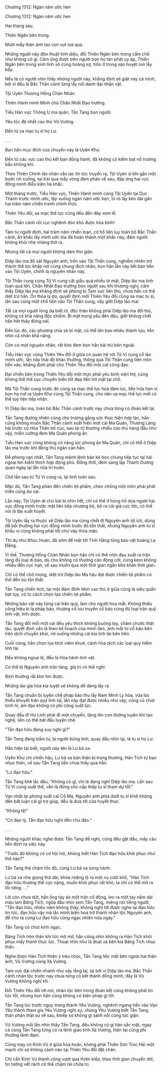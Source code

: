 




Chương 1312: Ngàn năm ước hẹn


Chương 1312: Ngàn năm ước hẹn

Hai tháng sau.

Thiên Ngân bên trong.

Mười mấy thân ảnh lao vùn vụt mà qua.

Những người này độn thuật tinh diệu, đối Thiên Ngân bên trong cấm chế như không có gì. Cảm ứng được trên người bọn họ tán phát uy áp, Thiên Ngân bên trong sinh linh vô cùng hoảng sợ, trốn ở trong sào huyệt run lẩy bẩy.

Nếu là có người nhìn thấy những người này, khẳng định sẽ giật nảy cả mình, bởi vì đều là Bắc Thần cảnh lừng lẫy nổi danh đại nhân vật.

Tội Uyên Thương Hồng Chân Nhân.

Thiên Hành minh Minh chủ Chân Nhất Đạo trường.

Tiểu Hàn vực Thông U ma quân, Tần Tang bọn người.

Yêu tộc đệ nhất cao thủ Vũ Vương.

Đến từ sa mạc tu sĩ họ Lư.

. . .

Bọn hắn mục đích của chuyến này là Uyên Khư.

Đến từ các vực cao thủ kết bạn đồng hành, đã không có kiếm bạt nỗ trương bầu không khí.

Theo Thiên Chính lão nhân vẫn lạc tin tức truyền ra, Tội Uyên sĩ khí gần một bước rơi xuống, tại trải qua mấy vòng đàm phán về sau, đáp ứng hai vực đồng minh điều kiện hà khắc.

Một tháng trước, Tiểu Hàn vực, Thiên Hành minh cùng Tội Uyên tại Dục Thành trước minh ước, lập xuống ngàn năm ước hẹn, tỏ rõ lấy kéo dài gần hai trăm năm chiến tranh chính thức.

Thiên Yêu đồi, sa mạc thế lực cũng đều đến đây xem lễ.

Bắc Thần cảnh rốt cục nghênh đón khó được hòa bình!

Tâm tư người định, hai trăm năm chiến loạn, cơ hồ liên lụy toàn bộ Bắc Thần cảnh, ấn khắc lấy minh ước bia đá hoàn thành một khắc này, đám người không khỏi nhẹ nhàng thở ra.

Nhưng tất cả mọi người không dám thư giãn.

Diệp lão ma đồ sát Nguyên anh, trốn vào Tội Thần cung, nghiễm nhiên trở thành thế lực khắp nơi cùng chung địch nhân, bọn hắn lần này kết bạn tiến vào Tội Uyên, chính là nguyên nhân này.

Tội Thần cung cùng Tử Vi cung cất giấu quá nhiều bí mật, Diệp lão ma tính toán quá lớn, Chân Nhất Đạo trường bọn người sau khi thương nghị, cảm thấy Diệp lão ma khẳng định sẽ phòng bị Tam vực liên thủ, chưa hẳn có thể diệt trừ hắn. Ổn thỏa lý do, quyết định mời Thiên Yêu đồi cùng sa mạc tu sĩ, lần sau cùng một chỗ tiến vào Tội Thần cung, vây giết Diệp lão ma!

Tất cả mọi người lòng dạ biết rõ, độc thân không phải Diệp lão ma đối thủ, không có khả năng độc chiếm. Bí mật trọng yếu đến đâu, giết không chết hắn hết thảy đừng nói.

Đến lúc đó, các phương chia sẻ bí mật, có thể lớn bao nhiêu thành tựu, liền nhìn cá nhân khả năng.

Còn có một nguyên nhân, rất khó đem bọn hắn bài trừ bên ngoài.

Tiểu Hàn vực cùng Thiên Yêu đồi ở giữa có quan hệ với Tử Vi cung cổ lão minh ước, lần này thái độ khác thường, thông qua Tội Thần cung tiên môn tiến vào, khẳng định phải cho Thiên Yêu đồi một cái công đạo.

Đại chiến bên trong Thiên Yêu đồi một mực phái yêu binh viện trợ, cũng không thể thế cục chuyển biến tốt đẹp liền trở mặt tại chỗ.

Mà Tội Thần cung trước đó cùng sa mạc thế lực hoà đàm lúc, liền hứa hẹn vì bọn họ mở ra Uyên Khư cùng Tội Thần cung, cho nên sa mạc thế lực mới có thể tuỳ tiện tiếp nhận.

Vì Diệp lão ma, toàn bộ Bắc Thần cảnh trước nay chưa từng có đoàn kết lại.

Tần Tang đương nhiên cũng chủ trương gắng sức thực hiện hợp tác, hắn cũng không muốn Bắc Thần cảnh xuất hiện một cái Ma Quân, Thương Lãng hải trước có Hóa Thần bố cục, sau lại tử thương nhiều cao thủ hàng đầu như vậy, miễn cưỡng đem Ma Quân phong ấn.

Tiểu Hàn vực cũng không có năng lực phong ấn Ma Quân, chỉ có thể ở Diệp lão ma trước khi động thủ ngăn cản hắn.

Để phòng vạn nhất, Tần Tang mệnh lệnh bàn kê bọn chúng tiếp tục tại hải ngoại tìm kiếm thích hợp động phủ. Đồng thời, đem sáng lập Thanh Dương quan ngày lại lần nữa trì hoãn.

Chờ lần sau từ Tử Vi cung ra, lại tính toán sau.

Mặc dù, Tần Tang phân đến chiến lợi phẩm, chèo chống một môn phái phát triển cũng dư xài.

Lần này, Tội Uyên át chủ bài bị nhìn hết, chỉ có thể ở hùng hổ dọa người hai vực đồng minh trước mặt liên tiếp nhượng bộ, bỏ ra cái giá cực lớn, có thể nói là đại xuất huyết.

Tội Uyên lấy ra thuộc về Diệp lão ma cùng chết đi Nguyên anh lợi ích, dùng để bồi thường hai vực đồng minh trước đó tổn thất, nhưng Nguyên anh tu sĩ khẩu vị cũng không phải tốt như vậy thỏa mãn.

Thí dụ như Khúc Hoàn, đã sớm để mắt tới Tinh Hằng tông bảo vật hoàng La Đằng.

Vì thế, Thương Hồng Chân Nhân bọn hắn chỉ có thể nhịn đau xuất ra trân tàng đủ loại dị bảo, dù cho không có thương cân động cốt, cũng kém không nhiều đến cực hạn, về sau muốn qua một thời gian ngắn khó khăn thời gian.

Chỉ có thể chờ mong, diệt trừ Diệp lão Ma hậu đạt được chiến lợi phẩm có thể đền bù tổn thất.

Tần Tang chiến tích, tại một đám đỉnh tiêm cao thủ ở giữa cũng là siêu quần bạt tụy, có tư cách chọn lựa chiến lợi phẩm.

Những bảo vật này từng cái trân quý, làm cho người hoa mắt. Không thiếu công hiệu kì lạ pháp bảo, thượng cổ lưu truyền cổ bảo cùng đủ loại trân quý linh vật, linh dược.

Tần Tang đối mỗi một cái đều yêu thích không buông tay, châm chước thật lâu, quyết định vẫn là theo kế hoạch của mình làm, ánh mắt từ cổ bảo bên trên dịch chuyển khỏi, rơi xuống những cái kia linh tài bên trên.

Cuối cùng, hắn chọn lựa khỏi viêm khuê, cánh hỏa dịch các loại quý hiếm linh tài.

Đều không ngoại lệ, đều là Hỏa hành linh vật.

Có thể bị Nguyên anh trân tàng, giá trị có thể nghĩ.

Bình thường rất khó tìm được.

Những lão gia hỏa kia tuyệt sẽ không dễ dàng lấy ra.

Tần Tang chuẩn bị luyện chế pháp bảo thu lấy Nam Minh Ly hỏa, vừa lúc thiếu khuyết trân quý linh tài, lần này đạt được nhiều như vậy, cũng có chút kinh hỉ, ám đạo không có phí công xuất lực.

Quay đầu đi Hư Linh phái đi một chuyến, tăng lên con đường luyện khí tạo nghệ, liền có thể bắt đầu luyện chế.

"Tần đạo hữu đang suy nghĩ gì?"

Tần Tang đang trầm tư, bị người bừng tỉnh, quay đầu nhìn lại, là tu sĩ họ Lư.

Hắn hiện tại biết, người này tên là Lư bá xa.

Uyên Khư chi chiến hậu, Lư bá xa bản thân bị trọng thương, Hàn Tích tự bạo nhục thân, về sau Tần Tang liền chưa thấy qua hắn.

"Lư đạo hữu."

Tần Tang khẽ lắc đầu, "Không có gì, chỉ là đang nghĩ Diệp lão ma. Lần sau Tử Vi cung xuất thế, vẫn là đừng cho cấp thấp tu sĩ tham dự tốt."

Vạn nhất lại phóng xuất cái Cổ Ma, Nguyên anh phía dưới tu sĩ khởi không đến bất luận cái gì trợ giúp, đều là đưa tới cửa huyết thực.

"Không tệ!"

"Có đạo lý, Tần đạo hữu nghĩ đến chu đáo."

. . .

Những người khác nghe được Tần Tang đề nghị, cũng đều gật đầu, mấy câu liền định ra việc này.

"Trước đó không có cơ hội hỏi, không biết Hàn Tích đạo hữu khôi phục như thế nào?"

Tần Tang thả chậm tốc độ, cùng Lư bá xa song hành.

Lư bá xa nhẹ giọng thở dài, khóe miệng lộ ra một nụ cười khổ, "Hàn Tích đạo hữu thương thế cực nặng, muốn khôi phục rất khó, ta chỉ có thể mở ra lối riêng. . ."

Lời còn chưa dứt, hắn ống tay áo một trận cổ động, leo ra một tay nắm dài màu lam Băng Tích, ngửa đầu nhìn xem Tần Tang, miệng nói tiếng người, "Tần đạo hữu, nhiều năm không thấy, không nghĩ tới được nghe lại đạo hữu tin tức, đạo hữu vậy mà lắc mình biến hoá trở thành nhân tộc Nguyên anh, để cho ta cùng Lư đạo hữu cũng ngạc nhiên nửa ngày."

Tần Tang có chút kinh ngạc.

Băng Tích trên thân khí tức mịt mờ, hắn cũng nhìn không ra Hàn Tích khôi phục mấy thành thực lực. Thoạt nhìn như là đoạt xá bên kia Băng Tích nhục thân.

Nghe được Hàn Tích thiện ý trêu chọc, Tần Tang liếc mắt bên ngoài hai thân ảnh, Vũ Vương cùng Xà Vương.

Tam vực đại chiến nhanh như vậy lắng lại, lại bởi vì Diệp lão ma, Bắc Thần cảnh nhân tộc trước nay chưa từng có kết thành đồng minh, đây là Vũ Vương không nghĩ tới.

Đối Thiên Yêu đồi tới nói, nhân tộc bên trong đoàn kết cũng không phải tin tức tốt, nhưng bọn hắn cũng không có biện pháp gì tốt.

Tần Tang lúc trước ngụy trang thành Yêu Vương, nghênh ngang tiến vào Vạn Yêu thành tham gia Yêu Vương nghị sự, chúng Yêu Vương biết Tần Tang thân phận thật sự về sau, khiếp sợ không gì sánh nổi cùng tức giận.

Vũ Vương mỗi lần nhìn thấy Tần Tang, đều không có gì hảo sắc mặt, ngay cả cùng Tần Tang từng có ra lệnh giao tình Xà Vương, hiện tại cũng phi thường lãnh đạm.

Cũng may có Kinh Vũ ở giữa hòa hoãn, không phải Thiên Sơn Trúc Hải một mạch chỉ sợ không cách nào tại Thiên Yêu đồi đặt chân.

Chỉ cần Kinh Vũ thành công vượt qua thiên kiếp, theo thời gian chuyển dời, tin tưởng vết rách có thể chậm rãi chữa trị.




